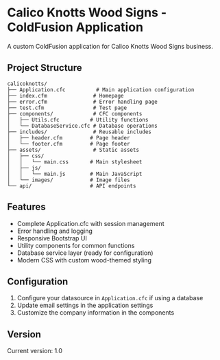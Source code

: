 # Calico Knotts Wood Signs - ColdFusion Application

A custom ColdFusion application for Calico Knotts Wood Signs business.

## Project Structure

```
calicoknotts/
├── Application.cfc          # Main application configuration
├── index.cfm               # Homepage
├── error.cfm               # Error handling page
├── test.cfm                # Test page
├── components/             # CFC components
│   ├── Utils.cfc          # Utility functions
│   └── DatabaseService.cfc # Database operations
├── includes/               # Reusable includes
│   ├── header.cfm         # Page header
│   └── footer.cfm         # Page footer
├── assets/                 # Static assets
│   ├── css/
│   │   └── main.css       # Main stylesheet
│   ├── js/
│   │   └── main.js        # Main JavaScript
│   └── images/            # Image files
└── api/                   # API endpoints
```

## Features

- Complete Application.cfc with session management
- Error handling and logging
- Responsive Bootstrap UI
- Utility components for common functions
- Database service layer (ready for configuration)
- Modern CSS with custom wood-themed styling

## Configuration

1. Configure your datasource in `Application.cfc` if using a database
2. Update email settings in the application settings
3. Customize the company information in the components

## Version

Current version: 1.0